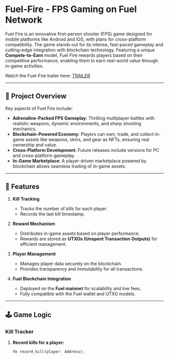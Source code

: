 # Fuel-Fire - FPS Gaming on Fuel Network

Fuel Fire is an innovative first-person shooter (FPS) game designed for mobile platforms like Android and iOS, with plans for cross-platform compatibility. The game stands out for its intense, fast-paced gameplay and cutting-edge integration with blockchain technology. Featuring a unique **Compete-to-Earn** model, Fuel Fire rewards players based on their competitive performance, enabling them to earn real-world value through in-game activities.

Watch the Fuel-Fire trailer here: [TRAILER](https://www.youtube.com/watch?v=Ms3u9elKcIE&t=11s)

---

## 🚀 Project Overview

Key aspects of Fuel Fire include:
- **Adrenaline-Packed FPS Gameplay**: Thrilling multiplayer battles with realistic weapons, dynamic environments, and sharp shooting mechanics.
- **Blockchain-Powered Economy**: Players can own, trade, and collect in-game assets like weapons, skins, and gear as NFTs, ensuring real ownership and value.
- **Cross-Platform Development**: Future releases include versions for PC and cross-platform gameplay.
- **In-Game Marketplace**: A player-driven marketplace powered by blockchain allows seamless trading of in-game assets.

---

## 📜 Features

1. **Kill Tracking**
   - Tracks the number of kills for each player.
   - Records the last kill timestamp.

2. **Reward Mechanism**
   - Distributes in-game assets based on player performance.
   - Rewards are stored as **UTXOs (Unspent Transaction Outputs)** for efficient management.

3. **Player Management**
   - Manages player data securely on the blockchain.
   - Provides transparency and immutability for all transactions.

4. **Fuel Blockchain Integration**
   - Deployed on the **Fuel mainnet** for scalability and low fees.
   - Fully compatible with the Fuel wallet and UTXO models.

---

## 🕹️ Game Logic

### Kill Tracker

1. **Record kills for a player:**
   ```rust
   fn record_kill(player: Address);

